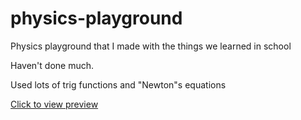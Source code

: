 # physics-playground
Physics playground that I made with the things we learned in school

Haven't done much.

Used lots of trig functions and "Newton"s equations

[Click to view preview](https://oguzhanumutlu.github.io/physics-playground/)